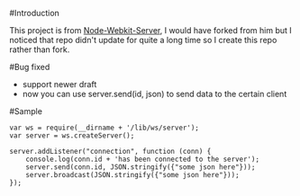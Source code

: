 #Introduction

This project is from [Node-Webkit-Server](https://github.com/miksago/node-websocket-server), I would have forked from him but I noticed that repo didn't update for quite a long time so I create this repo rather than fork.

#Bug fixed

- support newer draft
- now you can use server.send(id, json) to send data to the certain client

#Sample


    var ws = require(__dirname + '/lib/ws/server');
    var server = ws.createServer();

    server.addListener("connection", function (conn) {
        console.log(conn.id + 'has been connected to the server');
	    server.send(conn.id, JSON.stringify({"some json here"}));
	    server.broadcast(JSON.stringify({"some json here"}));
    });